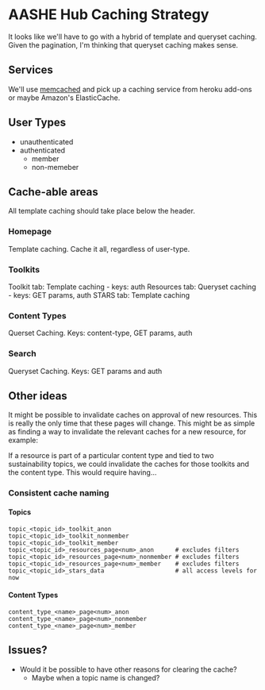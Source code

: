 # AASHE Hub Caching Strategy

It looks like we'll have to go with a hybrid of template and queryset caching. Given the pagination, I'm thinking that queryset caching makes sense.

## Services

We'll use [memcached](https://memcached.org/) and pick up a caching service from heroku add-ons or maybe Amazon's ElasticCache.

## User Types

  - unauthenticated
  - authenticated
    - member
    - non-memeber
    
## Cache-able areas

All template caching should take place below the header.

### Homepage

Template caching. Cache it all, regardless of user-type.

### Toolkits

Toolkit tab: Template caching - keys: auth
Resources tab: Queryset caching - keys: GET params, auth
STARS tab: Template caching

### Content Types

Querset Caching. Keys: content-type, GET params, auth

### Search

Queryset Caching. Keys: GET params and auth

## Other ideas

It might be possible to invalidate caches on approval of new resources. This is really the only time that these pages will change. This might be as simple as finding a way to invalidate the relevant caches for a new resource, for example:

If a resource is part of a particular content type and tied to two sustainability topics, we could invalidate the caches for those toolkits and the content type. This would require having...

### Consistent cache naming

#### Topics

    topic_<topic_id>_toolkit_anon
    topic_<topic_id>_toolkit_nonmember
    topic_<topic_id>_toolkit_member
    topic_<topic_id>_resources_page<num>_anon      # excludes filters
    topic_<topic_id>_resources_page<num>_nonmember # excludes filters
    topic_<topic_id>_resources_page<num>_member    # excludes filters
    topic_<topic_id>_stars_data                    # all access levels for now
    
#### Content Types

    content_type_<name>_page<num>_anon
    content_type_<name>_page<num>_nonmember
    content_type_<name>_page<num>_member
    
## Issues?

  - Would it be possible to have other reasons for clearing the cache?
    - Maybe when a topic name is changed?
